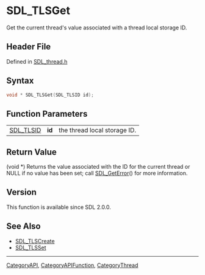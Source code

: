 # SDL_TLSGet

Get the current thread's value associated with a thread local storage ID.

## Header File

Defined in [SDL_thread.h](https://github.com/libsdl-org/SDL/blob/SDL2/include/SDL_thread.h)

## Syntax

```c
void * SDL_TLSGet(SDL_TLSID id);
```

## Function Parameters

|                        |        |                              |
| ---------------------- | ------ | ---------------------------- |
| [SDL_TLSID](SDL_TLSID) | **id** | the thread local storage ID. |

## Return Value

(void *) Returns the value associated with the ID for the current thread or
NULL if no value has been set; call [SDL_GetError](SDL_GetError)() for more
information.

## Version

This function is available since SDL 2.0.0.

## See Also

- [SDL_TLSCreate](SDL_TLSCreate)
- [SDL_TLSSet](SDL_TLSSet)






----
[CategoryAPI](CategoryAPI), [CategoryAPIFunction](CategoryAPIFunction), [CategoryThread](CategoryThread)

